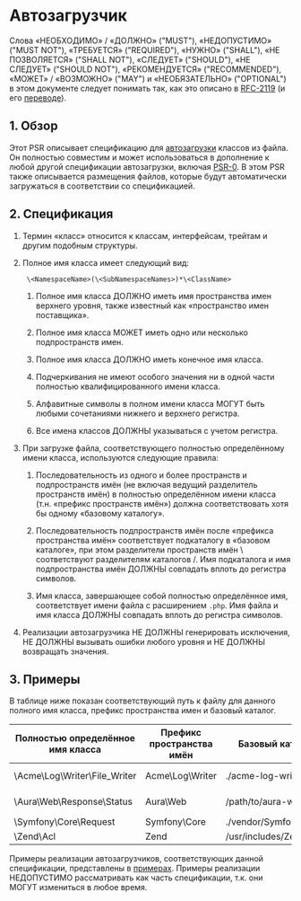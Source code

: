 # Автозагрузчик

Слова «НЕОБХОДИМО» / «ДОЛЖНО» ("MUST"), «НЕДОПУСТИМО» ("MUST NOT"),
«ТРЕБУЕТСЯ» ("REQUIRED"), «НУЖНО» ("SHALL"), «НЕ ПОЗВОЛЯЕТСЯ» ("SHALL NOT"),
«СЛЕДУЕТ» ("SHOULD"), «НЕ СЛЕДУЕТ» ("SHOULD NOT"),
«РЕКОМЕНДУЕТСЯ» ("RECOMMENDED"), «МОЖЕТ» / «ВОЗМОЖНО» ("MAY") и
«НЕОБЯЗАТЕЛЬНО» ("OPTIONAL") в этом документе следует понимать так,
как это описано в [RFC-2119] (и его [переводе]).

## 1. Обзор

Этот PSR описывает спецификацию для [автозагрузки][] классов из файла.
Он полностью совместим и может использоваться в дополнение к любой другой
спецификации автозагрузки, включая [PSR-0][]. В этом PSR также описывается размещения файлов,
которые будут автоматически загружаться в соответствии со спецификацией.

## 2. Спецификация

1. Термин «класс» относится к классам, интерфейсам, трейтам и другим подобным
   структуры.

2. Полное имя класса имеет следующий вид:

        \<NamespaceName>(\<SubNamespaceNames>)*\<ClassName>

    1. Полное имя класса ДОЛЖНО иметь имя пространства имен верхнего уровня,
       также известный как «пространство имен поставщика».

    2. Полное имя класса МОЖЕТ иметь одно или несколько подпространств имен.

    3. Полное имя класса ДОЛЖНО иметь конечное имя класса.

    4. Подчеркивания не имеют особого значения ни в одной части полностью
       квалифицированного имени класса.

    5. Алфавитные символы в полном имени класса МОГУТ быть любыми
       сочетаниями нижнего и верхнего регистра.

    6. Все имена классов ДОЛЖНЫ указываться с учетом регистра.

3. При загрузке файла, соответствующего полностью определённому имени класса, используются следующие правила:

    1. Последовательность из одного и более пространств и подпространств имён (не включая ведущий разделитель
       пространств имён) в полностью определённом имени класса (т.н. «префикс пространств имён») должна соответствовать
       хотя бы одному «базовому каталогу».

    2. Последовательность подпространств имён после «префикса пространства имён» соответствует подкаталогу в «базовом
       каталоге»,
       при этом разделители пространств имён \ соответствуют разделителям каталогов /. Имя подкаталога и имя
       подпространства имён ДОЛЖНЫ совпадать вплоть до регистра символов.

    3. Имя класса, завершающее собой полностью определённое имя, соответствует имени файла с расширением `.php`.
       Имя файла и имя класса ДОЛЖНЫ совпадать вплоть до регистра символов.

4. Реализации автозагрузчика НЕ ДОЛЖНЫ генерировать исключения, НЕ ДОЛЖНЫ вызывать ошибки
   любого уровня и НЕ ДОЛЖНЫ возвращать значения.

## 3. Примеры

В таблице ниже показан соответствующий путь к файлу для данного полного
имя класса, префикс пространства имен и базовый каталог.

| Полностью определённое имя класса    | Префикс пространства имён   | Базовый каталог           | Итоговый путь к файлу
| ----------------------------- |--------------------|--------------------------|-------------------------------------------
| \Acme\Log\Writer\File_Writer  | Acme\Log\Writer    | ./acme-log-writer/lib/   | ./acme-log-writer/lib/File_Writer.php
| \Aura\Web\Response\Status     | Aura\Web           | /path/to/aura-web/src/   | /path/to/aura-web/src/Response/Status.php
| \Symfony\Core\Request         | Symfony\Core       | ./vendor/Symfony/Core/   | ./vendor/Symfony/Core/Request.php
| \Zend\Acl                     | Zend               | /usr/includes/Zend/      | /usr/includes/Zend/Acl.php

Примеры реализации автозагрузчиков, соответствующих данной спецификации, 
представлены в [примерах]. 
Примеры реализации НЕДОПУСТИМО рассматривать как часть спецификации, т.к. они МОГУТ измениться в любое время.

[RFC-2119]:  http://www.ietf.org/rfc/rfc2119.txt

[автозагрузки]: http://php.net/autoload

[PSR-0]: /accepted/PSR-0.md

[примерах]: /accepted/PSR-4-autoloader-examples/

[переводе]: http://rfc.com.ru/rfc2119.htm

<!--s_links--><!--check code--><!--/s_links-->
